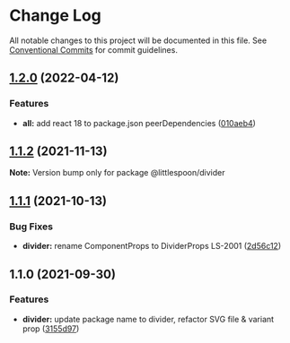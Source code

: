# Change Log

All notable changes to this project will be documented in this file.
See [Conventional Commits](https://conventionalcommits.org) for commit guidelines.

## [1.2.0](https://github.com/little-spoon-dev/design-system/compare/@littlespoon/divider@1.1.2...@littlespoon/divider@1.2.0) (2022-04-12)

### Features

- **all:** add react 18 to package.json peerDependencies ([010aeb4](https://github.com/little-spoon-dev/design-system/commit/010aeb4320c92dd1747093904b0d82c7743eb8e8))

## [1.1.2](https://github.com/little-spoon-dev/design-system/compare/@littlespoon/divider@1.1.1...@littlespoon/divider@1.1.2) (2021-11-13)

**Note:** Version bump only for package @littlespoon/divider

## [1.1.1](https://github.com/little-spoon-dev/design-system/compare/@littlespoon/divider@1.1.0...@littlespoon/divider@1.1.1) (2021-10-13)

### Bug Fixes

- **divider:** rename ComponentProps to DividerProps LS-2001 ([2d56c12](https://github.com/little-spoon-dev/design-system/commit/2d56c125b908fa156224238c5c18bd06e886344b))

## 1.1.0 (2021-09-30)

### Features

- **divider:** update package name to divider, refactor SVG file & variant prop ([3155d97](https://github.com/little-spoon-dev/design-system/commit/3155d979764e142cf8cf22da775d1be94a50a27a))
